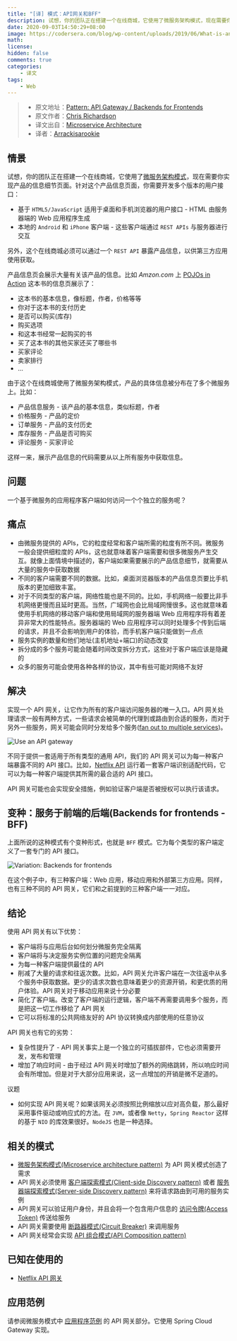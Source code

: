 ```yaml
---
title: "[译] 模式：API网关和BFF"
description: 试想，你的团队正在搭建一个在线商城，它使用了微服务架构模式，现在需要你实现产品的信息细节页面。针对这个产品信息页面，你需要开发多个版本的用户接口：
date: 2020-09-03T14:50:29+08:00
image: https://codersera.com/blog/wp-content/uploads/2019/06/What-is-an-API.png
math: 
license: 
hidden: false
comments: true
categories:
    - 译文
tags:
    - Web
---
```


> - 原文地址：[Pattern: API Gateway / Backends for Frontends](https://microservices.io/patterns/apigateway.html)
> - 原文作者：[Chris Richardson](https://microservices.io/about.html)
> - 译文出自：[Microservice Architecture](https://microservices.io/)
> - 译者：[Arrackisarookie](https://github.com/Arrackisarookie)

## 情景

试想，你的团队正在搭建一个在线商城，它使用了[微服务架构模式](https://microservices.io/patterns/microservices.html)，现在需要你实现产品的信息细节页面。针对这个产品信息页面，你需要开发多个版本的用户接口：

+ 基于 `HTML5/JavaScript` 适用于桌面和手机浏览器的用户接口 - HTML 由服务器端的 Web 应用程序生成
+ 本地的 `Android` 和 `iPhone` 客户端 - 这些客户端通过 `REST APIs` 与服务器进行交互

另外，这个在线商城必须可以通过一个 `REST API` 暴露产品信息，以供第三方应用使用获取。

产品信息页会展示大量有关该产品的信息。比如 _Amzon.com_ 上 [POJOs in Action](http://www.amazon.com/POJOs-Action-Developing-Applications-Lightweight/dp/1932394583) 这本书的信息页展示了：

+ 这本书的基本信息，像标题，作者，价格等等
+ 你对于这本书的支付历史
+ 是否可以购买(库存)
+ 购买选项
+ 和这本书经常一起购买的书
+ 买了这本书的其他买家还买了哪些书
+ 买家评论
+ 卖家排行
+ ...

由于这个在线商城使用了微服务架构模式，产品的具体信息被分布在了多个微服务上。比如：

+ 产品信息服务 - 该产品的基本信息，类似标题，作者
+ 价格服务 - 产品的定价
+ 订单服务 - 产品的支付历史
+ 库存服务 - 产品是否可购买
+ 评论服务 - 买家评论

这样一来，展示产品信息的代码需要从以上所有服务中获取信息。

## 问题

一个基于微服务的应用程序客户端如何访问一个个独立的服务呢？

## 痛点

+ 由微服务提供的 APIs，它的粒度经常和客户端所需的粒度有所不同。微服务一般会提供细粒度的 APIs，这也就意味着客户端需要和很多微服务产生交互。就像上面情境中描述的，客户端如果需要展示的产品信息细节，就需要从大量的服务中获取数据
+ 不同的客户端需要不同的数据。比如，桌面浏览器版本的产品信息页要比手机版本的更加细致丰富。
+ 对于不同类型的客户端，网络性能也是不同的。比如，手机网络一般要比非手机网络更慢而且延时更高。当然，广域网也会比局域网慢很多。这也就意味着使用手机网络的移动客户端和使用局域网的服务器端 Web 应用程序将有着差异非常大的性能特点。服务器端的 Web 应用程序可以同时处理多个传到后端的请求，并且不会影响到用户的体验，而手机客户端只能做到一点点
+ 服务实例的数量和他们地址(主机地址+端口)的动态改变
+ 拆分成的多个服务可能会随着时间改变拆分方式，这些对于客户端应该是隐藏的
+ 众多的服务可能会使用各种各样的协议，其中有些可能对网络不友好

## 解决

实现一个 API 网关，让它作为所有的客户端访问服务器的唯一入口。API 网关处理请求一般有两种方式，一些请求会被简单的代理到或路由到合适的服务，而对于另外一些服务，网关可能会同时分发给多个服务([fan out to multiple services](https://en.wikipedia.org/wiki/Fan-out_(software)))。

![Use an API gateway](https://microservices.io/i/apigateway.jpg)

不同于提供一套适用于所有类型的通用 API，我们的 API 网关可以为每一种客户端暴露不同的 API 接口。比如，[Netflix API]() 运行着一套客户端识别适配代码，它可以为每一种客户端提供其所需的最合适的 API 接口。

API 网关可能也会实现安全措施，例如验证客户端是否被授权可以执行该请求。

## 变种：服务于前端的后端(Backends for frontends - BFF)

上面所说的这种模式有个变种形式，也就是 `BFF` 模式。它为每个类型的客户端定义了一套专门的 API 接口。

![Variation: Backends for frontends](https://microservices.io/i/bffe.png)

在这个例子中，有三种客户端：Web 应用，移动应用和外部第三方应用。同样，也有三种不同的 API 网关，它们和之前提到的三种客户端一一对应。

## 结论

使用 API 网关有以下优势：

+ 客户端将与应用后台如何划分微服务完全隔离
+ 客户端将与决定服务实例位置的问题完全隔离
+ 为每一种客户端提供最佳的 API
+ 削减了大量的请求和往返次数。比如，API 网关允许客户端在一次往返中从多个服务中获取数据。更少的请求次数也意味着更少的资源开销，和更优质的用户体验。API 网关对于移动应用来说十分必要
+ 简化了客户端。改变了客户端的运行逻辑，客户端不再需要调用多个服务，而是把这一切工作移给了 API 网关
+ 它可以将标准的公共网络友好的 API 协议转换成内部使用的任意协议

API 网关也有它的劣势：

+ 复杂性提升了 - API 网关事实上是一个独立的可插拔部件，它也必须需要开发，发布和管理
+ 增加了响应时间 - 由于经过 API 网关时增加了额外的网络跳转，所以响应时间会有所增加。但是对于大部分应用来说，这一点增加的开销是微不足道的。

议题

+ 如何实现 API 网关呢？如果该网关必须按照比例缩放以应对高负载，那么最好采用事件驱动或响应式的方法。在 `JVM`，或者像 `Netty`，`Spring Reactor` 这样的基于 `NIO` 的库效果很好。`NodeJS` 也是一种选择。

## 相关的模式

+ [微服务架构模式(Microservice architecture pattern)](https://microservices.io/patterns/microservices.html) 为 API 网关模式创造了需求
+ API 网关必须使用 [客户端探索模式(Client-side Discovery pattern)](https://microservices.io/patterns/client-side-discovery.html) 或者 [服务器端探索模式(Server-side Discovery pattern)](https://microservices.io/patterns/server-side-discovery.html) 来将请求路由到可用的服务实例
+ API 网关可以验证用户身份，并且会将一个包含用户信息的 [访问令牌(Access Token)](https://microservices.io/patterns/security/access-token.html) 传送给服务
+ API 网关需要使用 [断路器模式(Circuit Breaker)](https://microservices.io/patterns/reliability/circuit-breaker.html) 来调用服务
+ API 网关经常会实现 [API 组合模式(API Composition pattern)](https://microservices.io/patterns/data/api-composition.html)

## 已知在使用的

+ [Netflix API 网关](http://techblog.netflix.com/2012/07/embracing-differences-inside-netflix.html)

## 应用范例

请参阅微服务模式中 [应用程序范例](https://github.com/microservice-patterns/ftgo-application) 的 API 网关部分。它使用 Spring Cloud Gateway 实现。
